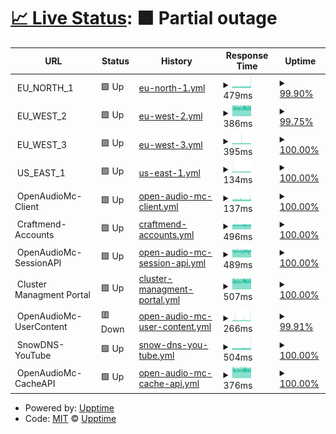 # [📈 Live Status](https://upptime.github.io/upptime): <!--live status--> **🟧 Partial outage**

<!--start: status pages-->
<!-- This summary is generated by Upptime (https://github.com/upptime/upptime) -->
<!-- Do not edit this manually, your changes will be overwritten -->
<!-- prettier-ignore -->
| URL | Status | History | Response Time | Uptime |
| --- | ------ | ------- | ------------- | ------ |
| <img alt="" src="https://icons.duckduckgo.com/ip3/null.ico" height="13"> EU_NORTH_1 | 🟩 Up | [eu-north-1.yml](https://github.com/OpenAudioMc/status/commits/HEAD/history/eu-north-1.yml) | <details><summary><img alt="Response time graph" src="./graphs/eu-north-1/response-time-week.png" height="20"> 479ms</summary><br><a href="https://OpenAudioMc.github.io/status/history/eu-north-1"><img alt="Response time 479" src="https://img.shields.io/endpoint?url=https%3A%2F%2Fraw.githubusercontent.com%2FOpenAudioMc%2Fstatus%2FHEAD%2Fapi%2Feu-north-1%2Fresponse-time.json"></a><br><a href="https://OpenAudioMc.github.io/status/history/eu-north-1"><img alt="24-hour response time 502" src="https://img.shields.io/endpoint?url=https%3A%2F%2Fraw.githubusercontent.com%2FOpenAudioMc%2Fstatus%2FHEAD%2Fapi%2Feu-north-1%2Fresponse-time-day.json"></a><br><a href="https://OpenAudioMc.github.io/status/history/eu-north-1"><img alt="7-day response time 479" src="https://img.shields.io/endpoint?url=https%3A%2F%2Fraw.githubusercontent.com%2FOpenAudioMc%2Fstatus%2FHEAD%2Fapi%2Feu-north-1%2Fresponse-time-week.json"></a><br><a href="https://OpenAudioMc.github.io/status/history/eu-north-1"><img alt="30-day response time 479" src="https://img.shields.io/endpoint?url=https%3A%2F%2Fraw.githubusercontent.com%2FOpenAudioMc%2Fstatus%2FHEAD%2Fapi%2Feu-north-1%2Fresponse-time-month.json"></a><br><a href="https://OpenAudioMc.github.io/status/history/eu-north-1"><img alt="1-year response time 479" src="https://img.shields.io/endpoint?url=https%3A%2F%2Fraw.githubusercontent.com%2FOpenAudioMc%2Fstatus%2FHEAD%2Fapi%2Feu-north-1%2Fresponse-time-year.json"></a></details> | <details><summary><a href="https://OpenAudioMc.github.io/status/history/eu-north-1">99.90%</a></summary><a href="https://OpenAudioMc.github.io/status/history/eu-north-1"><img alt="All-time uptime 99.90%" src="https://img.shields.io/endpoint?url=https%3A%2F%2Fraw.githubusercontent.com%2FOpenAudioMc%2Fstatus%2FHEAD%2Fapi%2Feu-north-1%2Fuptime.json"></a><br><a href="https://OpenAudioMc.github.io/status/history/eu-north-1"><img alt="24-hour uptime 100.00%" src="https://img.shields.io/endpoint?url=https%3A%2F%2Fraw.githubusercontent.com%2FOpenAudioMc%2Fstatus%2FHEAD%2Fapi%2Feu-north-1%2Fuptime-day.json"></a><br><a href="https://OpenAudioMc.github.io/status/history/eu-north-1"><img alt="7-day uptime 99.90%" src="https://img.shields.io/endpoint?url=https%3A%2F%2Fraw.githubusercontent.com%2FOpenAudioMc%2Fstatus%2FHEAD%2Fapi%2Feu-north-1%2Fuptime-week.json"></a><br><a href="https://OpenAudioMc.github.io/status/history/eu-north-1"><img alt="30-day uptime 99.90%" src="https://img.shields.io/endpoint?url=https%3A%2F%2Fraw.githubusercontent.com%2FOpenAudioMc%2Fstatus%2FHEAD%2Fapi%2Feu-north-1%2Fuptime-month.json"></a><br><a href="https://OpenAudioMc.github.io/status/history/eu-north-1"><img alt="1-year uptime 99.90%" src="https://img.shields.io/endpoint?url=https%3A%2F%2Fraw.githubusercontent.com%2FOpenAudioMc%2Fstatus%2FHEAD%2Fapi%2Feu-north-1%2Fuptime-year.json"></a></details>
| <img alt="" src="https://icons.duckduckgo.com/ip3/null.ico" height="13"> EU_WEST_2 | 🟩 Up | [eu-west-2.yml](https://github.com/OpenAudioMc/status/commits/HEAD/history/eu-west-2.yml) | <details><summary><img alt="Response time graph" src="./graphs/eu-west-2/response-time-week.png" height="20"> 386ms</summary><br><a href="https://OpenAudioMc.github.io/status/history/eu-west-2"><img alt="Response time 386" src="https://img.shields.io/endpoint?url=https%3A%2F%2Fraw.githubusercontent.com%2FOpenAudioMc%2Fstatus%2FHEAD%2Fapi%2Feu-west-2%2Fresponse-time.json"></a><br><a href="https://OpenAudioMc.github.io/status/history/eu-west-2"><img alt="24-hour response time 388" src="https://img.shields.io/endpoint?url=https%3A%2F%2Fraw.githubusercontent.com%2FOpenAudioMc%2Fstatus%2FHEAD%2Fapi%2Feu-west-2%2Fresponse-time-day.json"></a><br><a href="https://OpenAudioMc.github.io/status/history/eu-west-2"><img alt="7-day response time 386" src="https://img.shields.io/endpoint?url=https%3A%2F%2Fraw.githubusercontent.com%2FOpenAudioMc%2Fstatus%2FHEAD%2Fapi%2Feu-west-2%2Fresponse-time-week.json"></a><br><a href="https://OpenAudioMc.github.io/status/history/eu-west-2"><img alt="30-day response time 386" src="https://img.shields.io/endpoint?url=https%3A%2F%2Fraw.githubusercontent.com%2FOpenAudioMc%2Fstatus%2FHEAD%2Fapi%2Feu-west-2%2Fresponse-time-month.json"></a><br><a href="https://OpenAudioMc.github.io/status/history/eu-west-2"><img alt="1-year response time 386" src="https://img.shields.io/endpoint?url=https%3A%2F%2Fraw.githubusercontent.com%2FOpenAudioMc%2Fstatus%2FHEAD%2Fapi%2Feu-west-2%2Fresponse-time-year.json"></a></details> | <details><summary><a href="https://OpenAudioMc.github.io/status/history/eu-west-2">99.75%</a></summary><a href="https://OpenAudioMc.github.io/status/history/eu-west-2"><img alt="All-time uptime 99.75%" src="https://img.shields.io/endpoint?url=https%3A%2F%2Fraw.githubusercontent.com%2FOpenAudioMc%2Fstatus%2FHEAD%2Fapi%2Feu-west-2%2Fuptime.json"></a><br><a href="https://OpenAudioMc.github.io/status/history/eu-west-2"><img alt="24-hour uptime 100.00%" src="https://img.shields.io/endpoint?url=https%3A%2F%2Fraw.githubusercontent.com%2FOpenAudioMc%2Fstatus%2FHEAD%2Fapi%2Feu-west-2%2Fuptime-day.json"></a><br><a href="https://OpenAudioMc.github.io/status/history/eu-west-2"><img alt="7-day uptime 99.75%" src="https://img.shields.io/endpoint?url=https%3A%2F%2Fraw.githubusercontent.com%2FOpenAudioMc%2Fstatus%2FHEAD%2Fapi%2Feu-west-2%2Fuptime-week.json"></a><br><a href="https://OpenAudioMc.github.io/status/history/eu-west-2"><img alt="30-day uptime 99.75%" src="https://img.shields.io/endpoint?url=https%3A%2F%2Fraw.githubusercontent.com%2FOpenAudioMc%2Fstatus%2FHEAD%2Fapi%2Feu-west-2%2Fuptime-month.json"></a><br><a href="https://OpenAudioMc.github.io/status/history/eu-west-2"><img alt="1-year uptime 99.75%" src="https://img.shields.io/endpoint?url=https%3A%2F%2Fraw.githubusercontent.com%2FOpenAudioMc%2Fstatus%2FHEAD%2Fapi%2Feu-west-2%2Fuptime-year.json"></a></details>
| <img alt="" src="https://icons.duckduckgo.com/ip3/null.ico" height="13"> EU_WEST_3 | 🟩 Up | [eu-west-3.yml](https://github.com/OpenAudioMc/status/commits/HEAD/history/eu-west-3.yml) | <details><summary><img alt="Response time graph" src="./graphs/eu-west-3/response-time-week.png" height="20"> 395ms</summary><br><a href="https://OpenAudioMc.github.io/status/history/eu-west-3"><img alt="Response time 395" src="https://img.shields.io/endpoint?url=https%3A%2F%2Fraw.githubusercontent.com%2FOpenAudioMc%2Fstatus%2FHEAD%2Fapi%2Feu-west-3%2Fresponse-time.json"></a><br><a href="https://OpenAudioMc.github.io/status/history/eu-west-3"><img alt="24-hour response time 391" src="https://img.shields.io/endpoint?url=https%3A%2F%2Fraw.githubusercontent.com%2FOpenAudioMc%2Fstatus%2FHEAD%2Fapi%2Feu-west-3%2Fresponse-time-day.json"></a><br><a href="https://OpenAudioMc.github.io/status/history/eu-west-3"><img alt="7-day response time 395" src="https://img.shields.io/endpoint?url=https%3A%2F%2Fraw.githubusercontent.com%2FOpenAudioMc%2Fstatus%2FHEAD%2Fapi%2Feu-west-3%2Fresponse-time-week.json"></a><br><a href="https://OpenAudioMc.github.io/status/history/eu-west-3"><img alt="30-day response time 395" src="https://img.shields.io/endpoint?url=https%3A%2F%2Fraw.githubusercontent.com%2FOpenAudioMc%2Fstatus%2FHEAD%2Fapi%2Feu-west-3%2Fresponse-time-month.json"></a><br><a href="https://OpenAudioMc.github.io/status/history/eu-west-3"><img alt="1-year response time 395" src="https://img.shields.io/endpoint?url=https%3A%2F%2Fraw.githubusercontent.com%2FOpenAudioMc%2Fstatus%2FHEAD%2Fapi%2Feu-west-3%2Fresponse-time-year.json"></a></details> | <details><summary><a href="https://OpenAudioMc.github.io/status/history/eu-west-3">100.00%</a></summary><a href="https://OpenAudioMc.github.io/status/history/eu-west-3"><img alt="All-time uptime 100.00%" src="https://img.shields.io/endpoint?url=https%3A%2F%2Fraw.githubusercontent.com%2FOpenAudioMc%2Fstatus%2FHEAD%2Fapi%2Feu-west-3%2Fuptime.json"></a><br><a href="https://OpenAudioMc.github.io/status/history/eu-west-3"><img alt="24-hour uptime 100.00%" src="https://img.shields.io/endpoint?url=https%3A%2F%2Fraw.githubusercontent.com%2FOpenAudioMc%2Fstatus%2FHEAD%2Fapi%2Feu-west-3%2Fuptime-day.json"></a><br><a href="https://OpenAudioMc.github.io/status/history/eu-west-3"><img alt="7-day uptime 100.00%" src="https://img.shields.io/endpoint?url=https%3A%2F%2Fraw.githubusercontent.com%2FOpenAudioMc%2Fstatus%2FHEAD%2Fapi%2Feu-west-3%2Fuptime-week.json"></a><br><a href="https://OpenAudioMc.github.io/status/history/eu-west-3"><img alt="30-day uptime 100.00%" src="https://img.shields.io/endpoint?url=https%3A%2F%2Fraw.githubusercontent.com%2FOpenAudioMc%2Fstatus%2FHEAD%2Fapi%2Feu-west-3%2Fuptime-month.json"></a><br><a href="https://OpenAudioMc.github.io/status/history/eu-west-3"><img alt="1-year uptime 100.00%" src="https://img.shields.io/endpoint?url=https%3A%2F%2Fraw.githubusercontent.com%2FOpenAudioMc%2Fstatus%2FHEAD%2Fapi%2Feu-west-3%2Fuptime-year.json"></a></details>
| <img alt="" src="https://icons.duckduckgo.com/ip3/null.ico" height="13"> US_EAST_1 | 🟩 Up | [us-east-1.yml](https://github.com/OpenAudioMc/status/commits/HEAD/history/us-east-1.yml) | <details><summary><img alt="Response time graph" src="./graphs/us-east-1/response-time-week.png" height="20"> 134ms</summary><br><a href="https://OpenAudioMc.github.io/status/history/us-east-1"><img alt="Response time 134" src="https://img.shields.io/endpoint?url=https%3A%2F%2Fraw.githubusercontent.com%2FOpenAudioMc%2Fstatus%2FHEAD%2Fapi%2Fus-east-1%2Fresponse-time.json"></a><br><a href="https://OpenAudioMc.github.io/status/history/us-east-1"><img alt="24-hour response time 128" src="https://img.shields.io/endpoint?url=https%3A%2F%2Fraw.githubusercontent.com%2FOpenAudioMc%2Fstatus%2FHEAD%2Fapi%2Fus-east-1%2Fresponse-time-day.json"></a><br><a href="https://OpenAudioMc.github.io/status/history/us-east-1"><img alt="7-day response time 134" src="https://img.shields.io/endpoint?url=https%3A%2F%2Fraw.githubusercontent.com%2FOpenAudioMc%2Fstatus%2FHEAD%2Fapi%2Fus-east-1%2Fresponse-time-week.json"></a><br><a href="https://OpenAudioMc.github.io/status/history/us-east-1"><img alt="30-day response time 134" src="https://img.shields.io/endpoint?url=https%3A%2F%2Fraw.githubusercontent.com%2FOpenAudioMc%2Fstatus%2FHEAD%2Fapi%2Fus-east-1%2Fresponse-time-month.json"></a><br><a href="https://OpenAudioMc.github.io/status/history/us-east-1"><img alt="1-year response time 134" src="https://img.shields.io/endpoint?url=https%3A%2F%2Fraw.githubusercontent.com%2FOpenAudioMc%2Fstatus%2FHEAD%2Fapi%2Fus-east-1%2Fresponse-time-year.json"></a></details> | <details><summary><a href="https://OpenAudioMc.github.io/status/history/us-east-1">100.00%</a></summary><a href="https://OpenAudioMc.github.io/status/history/us-east-1"><img alt="All-time uptime 100.00%" src="https://img.shields.io/endpoint?url=https%3A%2F%2Fraw.githubusercontent.com%2FOpenAudioMc%2Fstatus%2FHEAD%2Fapi%2Fus-east-1%2Fuptime.json"></a><br><a href="https://OpenAudioMc.github.io/status/history/us-east-1"><img alt="24-hour uptime 100.00%" src="https://img.shields.io/endpoint?url=https%3A%2F%2Fraw.githubusercontent.com%2FOpenAudioMc%2Fstatus%2FHEAD%2Fapi%2Fus-east-1%2Fuptime-day.json"></a><br><a href="https://OpenAudioMc.github.io/status/history/us-east-1"><img alt="7-day uptime 100.00%" src="https://img.shields.io/endpoint?url=https%3A%2F%2Fraw.githubusercontent.com%2FOpenAudioMc%2Fstatus%2FHEAD%2Fapi%2Fus-east-1%2Fuptime-week.json"></a><br><a href="https://OpenAudioMc.github.io/status/history/us-east-1"><img alt="30-day uptime 100.00%" src="https://img.shields.io/endpoint?url=https%3A%2F%2Fraw.githubusercontent.com%2FOpenAudioMc%2Fstatus%2FHEAD%2Fapi%2Fus-east-1%2Fuptime-month.json"></a><br><a href="https://OpenAudioMc.github.io/status/history/us-east-1"><img alt="1-year uptime 100.00%" src="https://img.shields.io/endpoint?url=https%3A%2F%2Fraw.githubusercontent.com%2FOpenAudioMc%2Fstatus%2FHEAD%2Fapi%2Fus-east-1%2Fuptime-year.json"></a></details>
| <img alt="" src="https://icons.duckduckgo.com/ip3/null.ico" height="13"> OpenAudioMc-Client | 🟩 Up | [open-audio-mc-client.yml](https://github.com/OpenAudioMc/status/commits/HEAD/history/open-audio-mc-client.yml) | <details><summary><img alt="Response time graph" src="./graphs/open-audio-mc-client/response-time-week.png" height="20"> 137ms</summary><br><a href="https://OpenAudioMc.github.io/status/history/open-audio-mc-client"><img alt="Response time 137" src="https://img.shields.io/endpoint?url=https%3A%2F%2Fraw.githubusercontent.com%2FOpenAudioMc%2Fstatus%2FHEAD%2Fapi%2Fopen-audio-mc-client%2Fresponse-time.json"></a><br><a href="https://OpenAudioMc.github.io/status/history/open-audio-mc-client"><img alt="24-hour response time 146" src="https://img.shields.io/endpoint?url=https%3A%2F%2Fraw.githubusercontent.com%2FOpenAudioMc%2Fstatus%2FHEAD%2Fapi%2Fopen-audio-mc-client%2Fresponse-time-day.json"></a><br><a href="https://OpenAudioMc.github.io/status/history/open-audio-mc-client"><img alt="7-day response time 137" src="https://img.shields.io/endpoint?url=https%3A%2F%2Fraw.githubusercontent.com%2FOpenAudioMc%2Fstatus%2FHEAD%2Fapi%2Fopen-audio-mc-client%2Fresponse-time-week.json"></a><br><a href="https://OpenAudioMc.github.io/status/history/open-audio-mc-client"><img alt="30-day response time 137" src="https://img.shields.io/endpoint?url=https%3A%2F%2Fraw.githubusercontent.com%2FOpenAudioMc%2Fstatus%2FHEAD%2Fapi%2Fopen-audio-mc-client%2Fresponse-time-month.json"></a><br><a href="https://OpenAudioMc.github.io/status/history/open-audio-mc-client"><img alt="1-year response time 137" src="https://img.shields.io/endpoint?url=https%3A%2F%2Fraw.githubusercontent.com%2FOpenAudioMc%2Fstatus%2FHEAD%2Fapi%2Fopen-audio-mc-client%2Fresponse-time-year.json"></a></details> | <details><summary><a href="https://OpenAudioMc.github.io/status/history/open-audio-mc-client">100.00%</a></summary><a href="https://OpenAudioMc.github.io/status/history/open-audio-mc-client"><img alt="All-time uptime 99.99%" src="https://img.shields.io/endpoint?url=https%3A%2F%2Fraw.githubusercontent.com%2FOpenAudioMc%2Fstatus%2FHEAD%2Fapi%2Fopen-audio-mc-client%2Fuptime.json"></a><br><a href="https://OpenAudioMc.github.io/status/history/open-audio-mc-client"><img alt="24-hour uptime 100.00%" src="https://img.shields.io/endpoint?url=https%3A%2F%2Fraw.githubusercontent.com%2FOpenAudioMc%2Fstatus%2FHEAD%2Fapi%2Fopen-audio-mc-client%2Fuptime-day.json"></a><br><a href="https://OpenAudioMc.github.io/status/history/open-audio-mc-client"><img alt="7-day uptime 100.00%" src="https://img.shields.io/endpoint?url=https%3A%2F%2Fraw.githubusercontent.com%2FOpenAudioMc%2Fstatus%2FHEAD%2Fapi%2Fopen-audio-mc-client%2Fuptime-week.json"></a><br><a href="https://OpenAudioMc.github.io/status/history/open-audio-mc-client"><img alt="30-day uptime 100.00%" src="https://img.shields.io/endpoint?url=https%3A%2F%2Fraw.githubusercontent.com%2FOpenAudioMc%2Fstatus%2FHEAD%2Fapi%2Fopen-audio-mc-client%2Fuptime-month.json"></a><br><a href="https://OpenAudioMc.github.io/status/history/open-audio-mc-client"><img alt="1-year uptime 100.00%" src="https://img.shields.io/endpoint?url=https%3A%2F%2Fraw.githubusercontent.com%2FOpenAudioMc%2Fstatus%2FHEAD%2Fapi%2Fopen-audio-mc-client%2Fuptime-year.json"></a></details>
| <img alt="" src="https://icons.duckduckgo.com/ip3/null.ico" height="13"> Craftmend-Accounts | 🟩 Up | [craftmend-accounts.yml](https://github.com/OpenAudioMc/status/commits/HEAD/history/craftmend-accounts.yml) | <details><summary><img alt="Response time graph" src="./graphs/craftmend-accounts/response-time-week.png" height="20"> 496ms</summary><br><a href="https://OpenAudioMc.github.io/status/history/craftmend-accounts"><img alt="Response time 496" src="https://img.shields.io/endpoint?url=https%3A%2F%2Fraw.githubusercontent.com%2FOpenAudioMc%2Fstatus%2FHEAD%2Fapi%2Fcraftmend-accounts%2Fresponse-time.json"></a><br><a href="https://OpenAudioMc.github.io/status/history/craftmend-accounts"><img alt="24-hour response time 496" src="https://img.shields.io/endpoint?url=https%3A%2F%2Fraw.githubusercontent.com%2FOpenAudioMc%2Fstatus%2FHEAD%2Fapi%2Fcraftmend-accounts%2Fresponse-time-day.json"></a><br><a href="https://OpenAudioMc.github.io/status/history/craftmend-accounts"><img alt="7-day response time 496" src="https://img.shields.io/endpoint?url=https%3A%2F%2Fraw.githubusercontent.com%2FOpenAudioMc%2Fstatus%2FHEAD%2Fapi%2Fcraftmend-accounts%2Fresponse-time-week.json"></a><br><a href="https://OpenAudioMc.github.io/status/history/craftmend-accounts"><img alt="30-day response time 496" src="https://img.shields.io/endpoint?url=https%3A%2F%2Fraw.githubusercontent.com%2FOpenAudioMc%2Fstatus%2FHEAD%2Fapi%2Fcraftmend-accounts%2Fresponse-time-month.json"></a><br><a href="https://OpenAudioMc.github.io/status/history/craftmend-accounts"><img alt="1-year response time 496" src="https://img.shields.io/endpoint?url=https%3A%2F%2Fraw.githubusercontent.com%2FOpenAudioMc%2Fstatus%2FHEAD%2Fapi%2Fcraftmend-accounts%2Fresponse-time-year.json"></a></details> | <details><summary><a href="https://OpenAudioMc.github.io/status/history/craftmend-accounts">100.00%</a></summary><a href="https://OpenAudioMc.github.io/status/history/craftmend-accounts"><img alt="All-time uptime 100.00%" src="https://img.shields.io/endpoint?url=https%3A%2F%2Fraw.githubusercontent.com%2FOpenAudioMc%2Fstatus%2FHEAD%2Fapi%2Fcraftmend-accounts%2Fuptime.json"></a><br><a href="https://OpenAudioMc.github.io/status/history/craftmend-accounts"><img alt="24-hour uptime 100.00%" src="https://img.shields.io/endpoint?url=https%3A%2F%2Fraw.githubusercontent.com%2FOpenAudioMc%2Fstatus%2FHEAD%2Fapi%2Fcraftmend-accounts%2Fuptime-day.json"></a><br><a href="https://OpenAudioMc.github.io/status/history/craftmend-accounts"><img alt="7-day uptime 100.00%" src="https://img.shields.io/endpoint?url=https%3A%2F%2Fraw.githubusercontent.com%2FOpenAudioMc%2Fstatus%2FHEAD%2Fapi%2Fcraftmend-accounts%2Fuptime-week.json"></a><br><a href="https://OpenAudioMc.github.io/status/history/craftmend-accounts"><img alt="30-day uptime 100.00%" src="https://img.shields.io/endpoint?url=https%3A%2F%2Fraw.githubusercontent.com%2FOpenAudioMc%2Fstatus%2FHEAD%2Fapi%2Fcraftmend-accounts%2Fuptime-month.json"></a><br><a href="https://OpenAudioMc.github.io/status/history/craftmend-accounts"><img alt="1-year uptime 100.00%" src="https://img.shields.io/endpoint?url=https%3A%2F%2Fraw.githubusercontent.com%2FOpenAudioMc%2Fstatus%2FHEAD%2Fapi%2Fcraftmend-accounts%2Fuptime-year.json"></a></details>
| <img alt="" src="https://icons.duckduckgo.com/ip3/null.ico" height="13"> OpenAudioMc-SessionAPI | 🟩 Up | [open-audio-mc-session-api.yml](https://github.com/OpenAudioMc/status/commits/HEAD/history/open-audio-mc-session-api.yml) | <details><summary><img alt="Response time graph" src="./graphs/open-audio-mc-session-api/response-time-week.png" height="20"> 489ms</summary><br><a href="https://OpenAudioMc.github.io/status/history/open-audio-mc-session-api"><img alt="Response time 489" src="https://img.shields.io/endpoint?url=https%3A%2F%2Fraw.githubusercontent.com%2FOpenAudioMc%2Fstatus%2FHEAD%2Fapi%2Fopen-audio-mc-session-api%2Fresponse-time.json"></a><br><a href="https://OpenAudioMc.github.io/status/history/open-audio-mc-session-api"><img alt="24-hour response time 490" src="https://img.shields.io/endpoint?url=https%3A%2F%2Fraw.githubusercontent.com%2FOpenAudioMc%2Fstatus%2FHEAD%2Fapi%2Fopen-audio-mc-session-api%2Fresponse-time-day.json"></a><br><a href="https://OpenAudioMc.github.io/status/history/open-audio-mc-session-api"><img alt="7-day response time 489" src="https://img.shields.io/endpoint?url=https%3A%2F%2Fraw.githubusercontent.com%2FOpenAudioMc%2Fstatus%2FHEAD%2Fapi%2Fopen-audio-mc-session-api%2Fresponse-time-week.json"></a><br><a href="https://OpenAudioMc.github.io/status/history/open-audio-mc-session-api"><img alt="30-day response time 489" src="https://img.shields.io/endpoint?url=https%3A%2F%2Fraw.githubusercontent.com%2FOpenAudioMc%2Fstatus%2FHEAD%2Fapi%2Fopen-audio-mc-session-api%2Fresponse-time-month.json"></a><br><a href="https://OpenAudioMc.github.io/status/history/open-audio-mc-session-api"><img alt="1-year response time 489" src="https://img.shields.io/endpoint?url=https%3A%2F%2Fraw.githubusercontent.com%2FOpenAudioMc%2Fstatus%2FHEAD%2Fapi%2Fopen-audio-mc-session-api%2Fresponse-time-year.json"></a></details> | <details><summary><a href="https://OpenAudioMc.github.io/status/history/open-audio-mc-session-api">100.00%</a></summary><a href="https://OpenAudioMc.github.io/status/history/open-audio-mc-session-api"><img alt="All-time uptime 100.00%" src="https://img.shields.io/endpoint?url=https%3A%2F%2Fraw.githubusercontent.com%2FOpenAudioMc%2Fstatus%2FHEAD%2Fapi%2Fopen-audio-mc-session-api%2Fuptime.json"></a><br><a href="https://OpenAudioMc.github.io/status/history/open-audio-mc-session-api"><img alt="24-hour uptime 100.00%" src="https://img.shields.io/endpoint?url=https%3A%2F%2Fraw.githubusercontent.com%2FOpenAudioMc%2Fstatus%2FHEAD%2Fapi%2Fopen-audio-mc-session-api%2Fuptime-day.json"></a><br><a href="https://OpenAudioMc.github.io/status/history/open-audio-mc-session-api"><img alt="7-day uptime 100.00%" src="https://img.shields.io/endpoint?url=https%3A%2F%2Fraw.githubusercontent.com%2FOpenAudioMc%2Fstatus%2FHEAD%2Fapi%2Fopen-audio-mc-session-api%2Fuptime-week.json"></a><br><a href="https://OpenAudioMc.github.io/status/history/open-audio-mc-session-api"><img alt="30-day uptime 100.00%" src="https://img.shields.io/endpoint?url=https%3A%2F%2Fraw.githubusercontent.com%2FOpenAudioMc%2Fstatus%2FHEAD%2Fapi%2Fopen-audio-mc-session-api%2Fuptime-month.json"></a><br><a href="https://OpenAudioMc.github.io/status/history/open-audio-mc-session-api"><img alt="1-year uptime 100.00%" src="https://img.shields.io/endpoint?url=https%3A%2F%2Fraw.githubusercontent.com%2FOpenAudioMc%2Fstatus%2FHEAD%2Fapi%2Fopen-audio-mc-session-api%2Fuptime-year.json"></a></details>
| <img alt="" src="https://icons.duckduckgo.com/ip3/null.ico" height="13"> Cluster Managment Portal | 🟩 Up | [cluster-managment-portal.yml](https://github.com/OpenAudioMc/status/commits/HEAD/history/cluster-managment-portal.yml) | <details><summary><img alt="Response time graph" src="./graphs/cluster-managment-portal/response-time-week.png" height="20"> 507ms</summary><br><a href="https://OpenAudioMc.github.io/status/history/cluster-managment-portal"><img alt="Response time 507" src="https://img.shields.io/endpoint?url=https%3A%2F%2Fraw.githubusercontent.com%2FOpenAudioMc%2Fstatus%2FHEAD%2Fapi%2Fcluster-managment-portal%2Fresponse-time.json"></a><br><a href="https://OpenAudioMc.github.io/status/history/cluster-managment-portal"><img alt="24-hour response time 511" src="https://img.shields.io/endpoint?url=https%3A%2F%2Fraw.githubusercontent.com%2FOpenAudioMc%2Fstatus%2FHEAD%2Fapi%2Fcluster-managment-portal%2Fresponse-time-day.json"></a><br><a href="https://OpenAudioMc.github.io/status/history/cluster-managment-portal"><img alt="7-day response time 507" src="https://img.shields.io/endpoint?url=https%3A%2F%2Fraw.githubusercontent.com%2FOpenAudioMc%2Fstatus%2FHEAD%2Fapi%2Fcluster-managment-portal%2Fresponse-time-week.json"></a><br><a href="https://OpenAudioMc.github.io/status/history/cluster-managment-portal"><img alt="30-day response time 507" src="https://img.shields.io/endpoint?url=https%3A%2F%2Fraw.githubusercontent.com%2FOpenAudioMc%2Fstatus%2FHEAD%2Fapi%2Fcluster-managment-portal%2Fresponse-time-month.json"></a><br><a href="https://OpenAudioMc.github.io/status/history/cluster-managment-portal"><img alt="1-year response time 507" src="https://img.shields.io/endpoint?url=https%3A%2F%2Fraw.githubusercontent.com%2FOpenAudioMc%2Fstatus%2FHEAD%2Fapi%2Fcluster-managment-portal%2Fresponse-time-year.json"></a></details> | <details><summary><a href="https://OpenAudioMc.github.io/status/history/cluster-managment-portal">100.00%</a></summary><a href="https://OpenAudioMc.github.io/status/history/cluster-managment-portal"><img alt="All-time uptime 99.30%" src="https://img.shields.io/endpoint?url=https%3A%2F%2Fraw.githubusercontent.com%2FOpenAudioMc%2Fstatus%2FHEAD%2Fapi%2Fcluster-managment-portal%2Fuptime.json"></a><br><a href="https://OpenAudioMc.github.io/status/history/cluster-managment-portal"><img alt="24-hour uptime 100.00%" src="https://img.shields.io/endpoint?url=https%3A%2F%2Fraw.githubusercontent.com%2FOpenAudioMc%2Fstatus%2FHEAD%2Fapi%2Fcluster-managment-portal%2Fuptime-day.json"></a><br><a href="https://OpenAudioMc.github.io/status/history/cluster-managment-portal"><img alt="7-day uptime 100.00%" src="https://img.shields.io/endpoint?url=https%3A%2F%2Fraw.githubusercontent.com%2FOpenAudioMc%2Fstatus%2FHEAD%2Fapi%2Fcluster-managment-portal%2Fuptime-week.json"></a><br><a href="https://OpenAudioMc.github.io/status/history/cluster-managment-portal"><img alt="30-day uptime 99.05%" src="https://img.shields.io/endpoint?url=https%3A%2F%2Fraw.githubusercontent.com%2FOpenAudioMc%2Fstatus%2FHEAD%2Fapi%2Fcluster-managment-portal%2Fuptime-month.json"></a><br><a href="https://OpenAudioMc.github.io/status/history/cluster-managment-portal"><img alt="1-year uptime 99.06%" src="https://img.shields.io/endpoint?url=https%3A%2F%2Fraw.githubusercontent.com%2FOpenAudioMc%2Fstatus%2FHEAD%2Fapi%2Fcluster-managment-portal%2Fuptime-year.json"></a></details>
| <img alt="" src="https://icons.duckduckgo.com/ip3/null.ico" height="13"> OpenAudioMc-UserContent | 🟥 Down | [open-audio-mc-user-content.yml](https://github.com/OpenAudioMc/status/commits/HEAD/history/open-audio-mc-user-content.yml) | <details><summary><img alt="Response time graph" src="./graphs/open-audio-mc-user-content/response-time-week.png" height="20"> 266ms</summary><br><a href="https://OpenAudioMc.github.io/status/history/open-audio-mc-user-content"><img alt="Response time 266" src="https://img.shields.io/endpoint?url=https%3A%2F%2Fraw.githubusercontent.com%2FOpenAudioMc%2Fstatus%2FHEAD%2Fapi%2Fopen-audio-mc-user-content%2Fresponse-time.json"></a><br><a href="https://OpenAudioMc.github.io/status/history/open-audio-mc-user-content"><img alt="24-hour response time 266" src="https://img.shields.io/endpoint?url=https%3A%2F%2Fraw.githubusercontent.com%2FOpenAudioMc%2Fstatus%2FHEAD%2Fapi%2Fopen-audio-mc-user-content%2Fresponse-time-day.json"></a><br><a href="https://OpenAudioMc.github.io/status/history/open-audio-mc-user-content"><img alt="7-day response time 266" src="https://img.shields.io/endpoint?url=https%3A%2F%2Fraw.githubusercontent.com%2FOpenAudioMc%2Fstatus%2FHEAD%2Fapi%2Fopen-audio-mc-user-content%2Fresponse-time-week.json"></a><br><a href="https://OpenAudioMc.github.io/status/history/open-audio-mc-user-content"><img alt="30-day response time 266" src="https://img.shields.io/endpoint?url=https%3A%2F%2Fraw.githubusercontent.com%2FOpenAudioMc%2Fstatus%2FHEAD%2Fapi%2Fopen-audio-mc-user-content%2Fresponse-time-month.json"></a><br><a href="https://OpenAudioMc.github.io/status/history/open-audio-mc-user-content"><img alt="1-year response time 266" src="https://img.shields.io/endpoint?url=https%3A%2F%2Fraw.githubusercontent.com%2FOpenAudioMc%2Fstatus%2FHEAD%2Fapi%2Fopen-audio-mc-user-content%2Fresponse-time-year.json"></a></details> | <details><summary><a href="https://OpenAudioMc.github.io/status/history/open-audio-mc-user-content">99.91%</a></summary><a href="https://OpenAudioMc.github.io/status/history/open-audio-mc-user-content"><img alt="All-time uptime 99.91%" src="https://img.shields.io/endpoint?url=https%3A%2F%2Fraw.githubusercontent.com%2FOpenAudioMc%2Fstatus%2FHEAD%2Fapi%2Fopen-audio-mc-user-content%2Fuptime.json"></a><br><a href="https://OpenAudioMc.github.io/status/history/open-audio-mc-user-content"><img alt="24-hour uptime 100.00%" src="https://img.shields.io/endpoint?url=https%3A%2F%2Fraw.githubusercontent.com%2FOpenAudioMc%2Fstatus%2FHEAD%2Fapi%2Fopen-audio-mc-user-content%2Fuptime-day.json"></a><br><a href="https://OpenAudioMc.github.io/status/history/open-audio-mc-user-content"><img alt="7-day uptime 99.91%" src="https://img.shields.io/endpoint?url=https%3A%2F%2Fraw.githubusercontent.com%2FOpenAudioMc%2Fstatus%2FHEAD%2Fapi%2Fopen-audio-mc-user-content%2Fuptime-week.json"></a><br><a href="https://OpenAudioMc.github.io/status/history/open-audio-mc-user-content"><img alt="30-day uptime 99.91%" src="https://img.shields.io/endpoint?url=https%3A%2F%2Fraw.githubusercontent.com%2FOpenAudioMc%2Fstatus%2FHEAD%2Fapi%2Fopen-audio-mc-user-content%2Fuptime-month.json"></a><br><a href="https://OpenAudioMc.github.io/status/history/open-audio-mc-user-content"><img alt="1-year uptime 99.91%" src="https://img.shields.io/endpoint?url=https%3A%2F%2Fraw.githubusercontent.com%2FOpenAudioMc%2Fstatus%2FHEAD%2Fapi%2Fopen-audio-mc-user-content%2Fuptime-year.json"></a></details>
| <img alt="" src="https://icons.duckduckgo.com/ip3/null.ico" height="13"> SnowDNS-YouTube | 🟩 Up | [snow-dns-you-tube.yml](https://github.com/OpenAudioMc/status/commits/HEAD/history/snow-dns-you-tube.yml) | <details><summary><img alt="Response time graph" src="./graphs/snow-dns-you-tube/response-time-week.png" height="20"> 504ms</summary><br><a href="https://OpenAudioMc.github.io/status/history/snow-dns-you-tube"><img alt="Response time 504" src="https://img.shields.io/endpoint?url=https%3A%2F%2Fraw.githubusercontent.com%2FOpenAudioMc%2Fstatus%2FHEAD%2Fapi%2Fsnow-dns-you-tube%2Fresponse-time.json"></a><br><a href="https://OpenAudioMc.github.io/status/history/snow-dns-you-tube"><img alt="24-hour response time 532" src="https://img.shields.io/endpoint?url=https%3A%2F%2Fraw.githubusercontent.com%2FOpenAudioMc%2Fstatus%2FHEAD%2Fapi%2Fsnow-dns-you-tube%2Fresponse-time-day.json"></a><br><a href="https://OpenAudioMc.github.io/status/history/snow-dns-you-tube"><img alt="7-day response time 504" src="https://img.shields.io/endpoint?url=https%3A%2F%2Fraw.githubusercontent.com%2FOpenAudioMc%2Fstatus%2FHEAD%2Fapi%2Fsnow-dns-you-tube%2Fresponse-time-week.json"></a><br><a href="https://OpenAudioMc.github.io/status/history/snow-dns-you-tube"><img alt="30-day response time 504" src="https://img.shields.io/endpoint?url=https%3A%2F%2Fraw.githubusercontent.com%2FOpenAudioMc%2Fstatus%2FHEAD%2Fapi%2Fsnow-dns-you-tube%2Fresponse-time-month.json"></a><br><a href="https://OpenAudioMc.github.io/status/history/snow-dns-you-tube"><img alt="1-year response time 504" src="https://img.shields.io/endpoint?url=https%3A%2F%2Fraw.githubusercontent.com%2FOpenAudioMc%2Fstatus%2FHEAD%2Fapi%2Fsnow-dns-you-tube%2Fresponse-time-year.json"></a></details> | <details><summary><a href="https://OpenAudioMc.github.io/status/history/snow-dns-you-tube">100.00%</a></summary><a href="https://OpenAudioMc.github.io/status/history/snow-dns-you-tube"><img alt="All-time uptime 99.37%" src="https://img.shields.io/endpoint?url=https%3A%2F%2Fraw.githubusercontent.com%2FOpenAudioMc%2Fstatus%2FHEAD%2Fapi%2Fsnow-dns-you-tube%2Fuptime.json"></a><br><a href="https://OpenAudioMc.github.io/status/history/snow-dns-you-tube"><img alt="24-hour uptime 100.00%" src="https://img.shields.io/endpoint?url=https%3A%2F%2Fraw.githubusercontent.com%2FOpenAudioMc%2Fstatus%2FHEAD%2Fapi%2Fsnow-dns-you-tube%2Fuptime-day.json"></a><br><a href="https://OpenAudioMc.github.io/status/history/snow-dns-you-tube"><img alt="7-day uptime 100.00%" src="https://img.shields.io/endpoint?url=https%3A%2F%2Fraw.githubusercontent.com%2FOpenAudioMc%2Fstatus%2FHEAD%2Fapi%2Fsnow-dns-you-tube%2Fuptime-week.json"></a><br><a href="https://OpenAudioMc.github.io/status/history/snow-dns-you-tube"><img alt="30-day uptime 99.74%" src="https://img.shields.io/endpoint?url=https%3A%2F%2Fraw.githubusercontent.com%2FOpenAudioMc%2Fstatus%2FHEAD%2Fapi%2Fsnow-dns-you-tube%2Fuptime-month.json"></a><br><a href="https://OpenAudioMc.github.io/status/history/snow-dns-you-tube"><img alt="1-year uptime 99.25%" src="https://img.shields.io/endpoint?url=https%3A%2F%2Fraw.githubusercontent.com%2FOpenAudioMc%2Fstatus%2FHEAD%2Fapi%2Fsnow-dns-you-tube%2Fuptime-year.json"></a></details>
| <img alt="" src="https://icons.duckduckgo.com/ip3/null.ico" height="13"> OpenAudioMc-CacheAPI | 🟩 Up | [open-audio-mc-cache-api.yml](https://github.com/OpenAudioMc/status/commits/HEAD/history/open-audio-mc-cache-api.yml) | <details><summary><img alt="Response time graph" src="./graphs/open-audio-mc-cache-api/response-time-week.png" height="20"> 376ms</summary><br><a href="https://OpenAudioMc.github.io/status/history/open-audio-mc-cache-api"><img alt="Response time 376" src="https://img.shields.io/endpoint?url=https%3A%2F%2Fraw.githubusercontent.com%2FOpenAudioMc%2Fstatus%2FHEAD%2Fapi%2Fopen-audio-mc-cache-api%2Fresponse-time.json"></a><br><a href="https://OpenAudioMc.github.io/status/history/open-audio-mc-cache-api"><img alt="24-hour response time 381" src="https://img.shields.io/endpoint?url=https%3A%2F%2Fraw.githubusercontent.com%2FOpenAudioMc%2Fstatus%2FHEAD%2Fapi%2Fopen-audio-mc-cache-api%2Fresponse-time-day.json"></a><br><a href="https://OpenAudioMc.github.io/status/history/open-audio-mc-cache-api"><img alt="7-day response time 376" src="https://img.shields.io/endpoint?url=https%3A%2F%2Fraw.githubusercontent.com%2FOpenAudioMc%2Fstatus%2FHEAD%2Fapi%2Fopen-audio-mc-cache-api%2Fresponse-time-week.json"></a><br><a href="https://OpenAudioMc.github.io/status/history/open-audio-mc-cache-api"><img alt="30-day response time 376" src="https://img.shields.io/endpoint?url=https%3A%2F%2Fraw.githubusercontent.com%2FOpenAudioMc%2Fstatus%2FHEAD%2Fapi%2Fopen-audio-mc-cache-api%2Fresponse-time-month.json"></a><br><a href="https://OpenAudioMc.github.io/status/history/open-audio-mc-cache-api"><img alt="1-year response time 376" src="https://img.shields.io/endpoint?url=https%3A%2F%2Fraw.githubusercontent.com%2FOpenAudioMc%2Fstatus%2FHEAD%2Fapi%2Fopen-audio-mc-cache-api%2Fresponse-time-year.json"></a></details> | <details><summary><a href="https://OpenAudioMc.github.io/status/history/open-audio-mc-cache-api">100.00%</a></summary><a href="https://OpenAudioMc.github.io/status/history/open-audio-mc-cache-api"><img alt="All-time uptime 98.48%" src="https://img.shields.io/endpoint?url=https%3A%2F%2Fraw.githubusercontent.com%2FOpenAudioMc%2Fstatus%2FHEAD%2Fapi%2Fopen-audio-mc-cache-api%2Fuptime.json"></a><br><a href="https://OpenAudioMc.github.io/status/history/open-audio-mc-cache-api"><img alt="24-hour uptime 100.00%" src="https://img.shields.io/endpoint?url=https%3A%2F%2Fraw.githubusercontent.com%2FOpenAudioMc%2Fstatus%2FHEAD%2Fapi%2Fopen-audio-mc-cache-api%2Fuptime-day.json"></a><br><a href="https://OpenAudioMc.github.io/status/history/open-audio-mc-cache-api"><img alt="7-day uptime 100.00%" src="https://img.shields.io/endpoint?url=https%3A%2F%2Fraw.githubusercontent.com%2FOpenAudioMc%2Fstatus%2FHEAD%2Fapi%2Fopen-audio-mc-cache-api%2Fuptime-week.json"></a><br><a href="https://OpenAudioMc.github.io/status/history/open-audio-mc-cache-api"><img alt="30-day uptime 99.34%" src="https://img.shields.io/endpoint?url=https%3A%2F%2Fraw.githubusercontent.com%2FOpenAudioMc%2Fstatus%2FHEAD%2Fapi%2Fopen-audio-mc-cache-api%2Fuptime-month.json"></a><br><a href="https://OpenAudioMc.github.io/status/history/open-audio-mc-cache-api"><img alt="1-year uptime 98.54%" src="https://img.shields.io/endpoint?url=https%3A%2F%2Fraw.githubusercontent.com%2FOpenAudioMc%2Fstatus%2FHEAD%2Fapi%2Fopen-audio-mc-cache-api%2Fuptime-year.json"></a></details>

<!--end: status pages-->

- Powered by: [Upptime](https://github.com/upptime/upptime)
- Code: [MIT](./LICENSE) © [Upptime](https://upptime.js.org)

